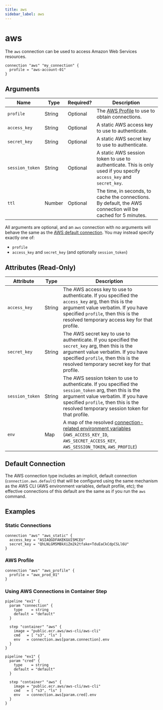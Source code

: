 ```yaml
---
title: aws
sidebar_label: aws
---
```


# aws

The `aws` connection can be used to access Amazon Web Services resources.

```hcl
connection "aws" "my_connection" {
  profile = "aws-account-01"
}
```

## Arguments

| Name            | Type   | Required? | Description                                                                                                                |
| --------------- | ------ | --------- | -------------------------------------------------------------------------------------------------------------------------- |
| `profile`       | String | Optional  | The [AWS Profile](https://docs.aws.amazon.com/cli/latest/userguide/cli-configure-files.html) to use to obtain connections. |
| `access_key`    | String | Optional  | A static AWS access key to use to authenticate.                                                                            |
| `secret_key`    | String | Optional  | A static AWS secret key to use to authenticate.                                                                            |
| `session_token` | String | Optional  | A static AWS session token to use to authenticate. This is only used if you specify `access_key` and `secret_key`.         |
| `ttl`           | Number | Optional  | The time, in seconds, to cache the connections. By default, the AWS connection will be cached for 5 minutes.               |

All arguments are optional, and an `aws` connection with no arguments will behave the same as the [AWS default connection](#default-connection). You may instead specify exactly one of:

- `profile`
- `access_key` and `secret_key` (and optionally `session_token`)

## Attributes (Read-Only)

| Attribute       | Type   | Description                                                                                                                                                                                                                                        |
| --------------- | ------ | -------------------------------------------------------------------------------------------------------------------------------------------------------------------------------------------------------------------------------------------------- |
| `access_key`    | String | The AWS access key to use to authenticate. If you specified the `access_key` arg, then this is the argument value verbatim. If you have specified `profile`, then this is the resolved temporary access key for that profile.                      |
| `secret_key`    | String | The AWS secret key to use to authenticate. If you specified the `secret_key` arg, then this is the argument value verbatim. If you have specified `profile`, then this is the resolved temporary secret key for that profile.                      |
| `session_token` | String | The AWS session token to use to authenticate. If you specified the `session_token` arg, then this is the argument value verbatim. If you have specified `profile`, then this is the resolved temporary session token for that profile.             |
| `env`           | Map    | A map of the resolved [connection-related environment variables](https://docs.aws.amazon.com/sdk-for-php/v3/developer-guide/guide_connections_environment.html) (`AWS_ACCESS_KEY_ID`, `AWS_SECRET_ACCESS_KEY`, `AWS_SESSION_TOKEN`, `AWS_PROFILE`) |

## Default Connection

The AWS connection type includes an implicit, default connection (`connection.aws.default`) that will be configured using the same mechanism as the AWS CLI (AWS environment variables, default profile, etc); the effective connections of this default are the same as if you run the `aws` command.

## Examples

### Static Connections

```hcl
connection "aws" "aws_static" {
  access_key = "ASIAQGDFAKEKGUI5MCEU"
  secret_key = "QhLNLGM5MBkXiZm2k2tfake+TduEaCkCdpCSLl6U"
}
```

### AWS Profile

```hcl
connection "aws" "aws_profile" {
  profile = "awx_prod_01"
}
```

### Using AWS Connections in Container Step
<!-- NOTE: Waiting on clarification -->
```hcl
pipeline "ex1" {
  param "connection" {
    type    = string
    default = "default"
  }

  step "container" "aws" {
    image = "public.ecr.aws/aws-cli/aws-cli"
    cmd   = [ "s3", "ls" ]
    env   = connection.aws[param.connection].env
  }
}
```

```hcl
pipeline "ex1" {
  param "cred" {
    type    = string
    default = "default"
  }

  step "container" "aws" {
    image = "public.ecr.aws/aws-cli/aws-cli"
    cmd   = [ "s3", "ls" ]
    env   = connection.aws[param.cred].env
  }
}
```

